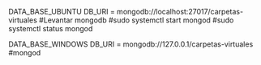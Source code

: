 DATA_BASE_UBUNTU
DB_URI = mongodb://localhost:27017/carpetas-virtuales
#Levantar mongodb
#sudo systemctl start mongod
#sudo systemctl status mongod

DATA_BASE_WINDOWS
DB_URI = mongodb://127.0.0.1/carpetas-virtuales
#mongod

